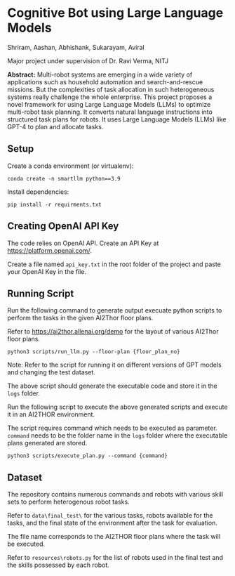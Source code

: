 # **Cognitive Bot using Large Language Models**

Shriram, Aashan, Abhishank, Sukarayam, Aviral 

Major project under supervision of Dr. Ravi Verma, NITJ


**Abstract:** Multi-robot systems are emerging in a wide variety of applications such as household automation and search-and-rescue missions. But the complexities of task allocation in such heterogeneous systems really challenge the whole enterprise. 
This project proposes a novel framework for using Large Language Models (LLMs) to optimize multi-robot task planning. It converts natural language instructions into structured task plans for robots.
It uses Large Language Models (LLMs) like GPT-4 to plan and allocate tasks.


## Setup
Create a conda environment (or virtualenv):
```
conda create -n smartllm python==3.9
```

Install dependencies:
```
pip install -r requirments.txt
```

## Creating OpenAI API Key
The code relies on OpenAI API. Create an API Key at https://platform.openai.com/.

Create a file named ```api_key.txt``` in the root folder of the project and paste your OpenAI Key in the file. 

## Running Script
Run the following command to generate output execuate python scripts to perform the tasks in the given AI2Thor floor plans. 

Refer to https://ai2thor.allenai.org/demo for the layout of various AI2Thor floor plans.
```
python3 scripts/run_llm.py --floor-plan {floor_plan_no}
```
Note: Refer to the script for running it on different versions of GPT models and changing the test dataset. 

The above script should generate the executable code and store it in the ```logs``` folder.


Run the following script to execute the above generated scripts and execute it in an AI2THOR environment. 

The script requires command which needs to be executed as parameter. ```command``` needs to be the folder name in the ```logs``` folder where the executable plans generated are stored. 
```
python3 scripts/execute_plan.py --command {command}
```
## Dataset
The repository contains numerous commands and robots with various skill sets to perform heterogenous robot tasks. 

Refer to ```data\final_test\``` for the various tasks, robots available for the tasks, and the final state of the environment after the task for evaluation. 

The file name corresponds to the AI2THOR floor plans where the task will be executed. 

Refer to ```resources\robots.py``` for the list of robots used in the final test and the skills possessed by each robot. 




